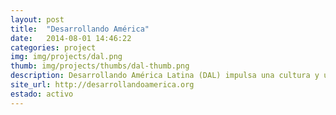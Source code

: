 ```yaml
---
layout: post
title:  "Desarrollando América"
date:   2014-08-01 14:46:22
categories: project
img: img/projects/dal.png
thumb: img/projects/thumbs/dal-thumb.png
description: Desarrollando América Latina (DAL) impulsa una cultura y una comunidad de innovación y emprendimiento social en la región, usando el poder de la tecnología, los datos abiertos y la colaboración entre actores sociales como motor de cambio. Es así como impulsamos el desarrollo de aplicaciones innovadoras, sustentables, escalables y de alto impacto social gracias a nuestra gran comunidad de emprendedores, desarrolladores, diseñadores y mentes creativas, en conjunto a actores de Gobiernos y de organizaciones locales. 
site_url: http://desarrollandoamerica.org
estado: activo
---
```

